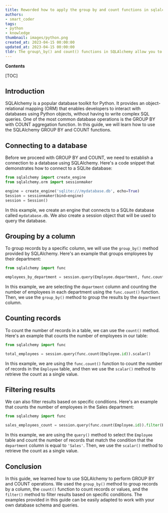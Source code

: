 ```yaml
---
title: Reworded how to apply the group by and count functions in sqlalchemy?
authors:
- smart_coder
tags:
- python
- knowledge
thumbnail: images/python.png
created_at: 2023-04-15 00:00:00
updated_at: 2023-04-15 00:00:00
tldr: The group\_by() and count() functions in SQLAlchemy allow you to group and count data in a database query, similar to the GROUP BY and COUNT functions in SQL.
---
```


**Contents**

[TOC]

Introduction
------------

SQLAlchemy is a popular database toolkit for Python. It provides an object-relational mapping (ORM) that enables developers to interact with databases using Python objects, without having to write complex SQL queries. One of the most common database operations is the GROUP BY with COUNT aggregation function. In this guide, we will learn how to use the SQLAlchemy GROUP BY and COUNT functions.

Connecting to a database
------------------------

Before we proceed with GROUP BY and COUNT, we need to establish a connection to a database using SQLAlchemy. Here's a code snippet that demonstrates how to connect to a SQLite database:

```python
from sqlalchemy import create_engine
from sqlalchemy.orm import sessionmaker

engine = create_engine('sqlite:///mydatabase.db', echo=True)
Session = sessionmaker(bind=engine)
session = Session()
```

In this example, we create an engine that connects to a SQLite database called `mydatabase.db`. We also create a session object that will be used to query the database.

Grouping by a column
--------------------

To group records by a specific column, we will use the `group_by()` method provided by SQLAlchemy. Here's an example that groups employees by their department:

```python
from sqlalchemy import func

employees_by_department = session.query(Employee.department, func.count(Employee.id)).group_by(Employee.department).all()
```

In this example, we are selecting the `department` column and counting the number of employees in each department using the `func.count()` function. Then, we use the `group_by()` method to group the results by the `department` column.

Counting records
----------------

To count the number of records in a table, we can use the `count()` method. Here's an example that counts the number of employees in our table:

```python
from sqlalchemy import func

total_employees = session.query(func.count(Employee.id)).scalar()
```

In this example, we are using the `func.count()` function to count the number of records in the `Employee` table, and then we use the `scalar()` method to retrieve the count as a single value.

Filtering results
-----------------

We can also filter results based on specific conditions. Here's an example that counts the number of employees in the Sales department:

```python
from sqlalchemy import func

sales_employees_count = session.query(func.count(Employee.id)).filter(Employee.department == 'Sales').scalar()
```

In this example, we are using the `query()` method to select the `Employee` table and count the number of records that match the condition that the `department` column is equal to `'Sales'`. Then, we use the `scalar()` method to retrieve the count as a single value.

Conclusion
----------

In this guide, we learned how to use SQLAlchemy to perform GROUP BY and COUNT operations. We used the `group_by()` method to group records by a column, the `count()` function to count records or values, and the `filter()` method to filter results based on specific conditions. The examples provided in this guide can be easily adapted to work with your own database schema and queries.
